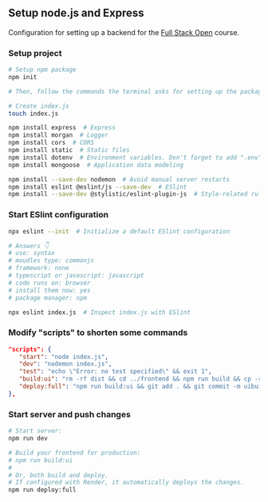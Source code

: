 ## Setup node.js and Express
Configuration for setting up a backend for the [Full Stack Open](https://fullstackopen.com/en/) course.

### Setup project
```bash
# Setup npm package 
npm init

# Then, follow the commands the terminal asks for setting up the package

# Create index.js
touch index.js

npm install express  # Express
npm install morgan  # Logger
npm install cors  # CORS
npm install static  # Static files
npm install dotenv  # Environment variables. Don't forget to add ".env" to your .gitignore
npm install mongoose  # Application data modeling

npm install --save-dev nodemon  # Avoid manual server restarts
npm install eslint @eslint/js --save-dev  # ESlint
npm install --save-dev @stylistic/eslint-plugin-js  # Style-related rules
```

### Start ESlint configuration
```bash
npx eslint --init  # Initialize a default ESlint configuration

# Answers 👇
# use: syntax
# moudles type: commonjs
# framework: none
# typescript or javascript: javascript
# code runs on: browser
# install them now: yes
# package manager: npm

npx eslint index.js  # Inspect index.js with ESlint
```

### Modify "scripts" to shorten some commands
```json
"scripts": {
   "start": "node index.js",
   "dev": "nodemon index.js",
   "test": "echo \"Error: no test specified\" && exit 1",
   "build:ui": "rm -rf dist && cd ../frontend && npm run build && cp -r dist ../backend",
   "deploy:full": "npm run build:ui && git add . && git commit -m uibuild && git push"
},
```

### Start server and push changes
```bash
# Start server:
npm run dev

# Build your frontend for production:
# npm run build:ui
#
# Or, both build and deploy.
# If configured with Render, it automatically deploys the changes.
npm run deploy:full
```
